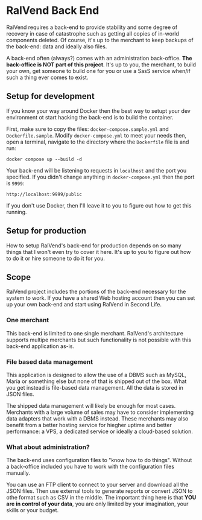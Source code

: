 # RalVend Back End

RalVend requires a back-end to provide stability and some degree of recovery in case of catastrophe such as getting all copies of in-world components deleted.
Of course, it's up to the merchant to keep backups of the back-end: data and ideally also files.

A back-end often (always?) comes with an administration back-office. **The back-office is NOT part of this project**. It's up to you, the merchant, to build your own, get someone to build one for you or use a SasS service when/if such a thing ever comes to exist.

## Setup for development

If you know your way around Docker then the best way to setupt your dev environment ot start hacking the back-end is to build the container.

First, make sure to copy the files: `docker-compose.sample.yml` and `Dockerfile.sample`. Modify `docker-compose.yml` to meet your needs then, open a terminal, navigate to the directory where the `Dockerfile` file is and run:

    docker compose up --build -d

Your back-end will be listening to requests in `localhost` and the port you specified. If you didn't change anything in `docker-compose.yml` then the port is `9999`: 

    http://localhost:9999/public


If you don't use Docker, then I'll leave it to you to figure out how to get this running.

## Setup for production

How to setup RalVend's back-end for production depends on so many things that I won't even try to cover it here.
It's up to you to figure out how to do it or hire someone to do it for you.

## Scope

RalVend project includes the portions of the back-end necessary for the system to work.
If you have a shared Web hosting account then you can set up your own back-end and start using RalVend in Second Life. 

### One merchant

This back-end is limited to one single merchant. RalVend's architecture supports multipe merchants but such functionality is not possible with this back-end application as-is.

### File based data management

This application is designed to allow the use of a DBMS such as MySQL, Maria or something else but none of that is shipped out of the box.
What you get instead is file-based data management. All the data is stored in JSON files.

The shipped data management will likely be enough for most cases. Merchants with a large volume of sales may have to consider implementing data adapters that work with a DBMS instead.
These merchants may also benefit from a better hosting service for hiegher uptime and better performance: a VPS, a dedicated service or ideally a cloud-based solution.

### What about administration?

The back-end uses configuration files to "know how to do things". Without a back-office included you have to work with the configuration files manually. 

You can use an FTP client to connect to your server and download all the JSON files. Then use external tools to generate reports or convert JSON to othe format such as CSV in the middle.
The important thing here is that **YOU are in control of your data**, you are only limited by your imagination, your skills or your budget.
